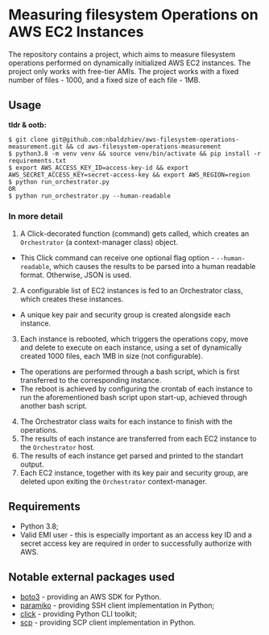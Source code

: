 # Measuring filesystem Operations on AWS EC2 Instances

The repository contains a project, which aims to measure filesystem operations performed on dynamically initialized AWS EC2 instances. The project 
only works with free-tier AMIs. The project works with a fixed number of files - 1000, and a fixed size of each file - 1MB.

## Usage

**tldr & ootb:**

```
$ git clone git@github.com:nbaldzhiev/aws-filesystem-operations-measurement.git && cd aws-filesystem-operations-measurement
$ python3.8 -m venv venv && source venv/bin/activate && pip install -r requirements.txt
$ export AWS_ACCESS_KEY_ID=access-key-id && export AWS_SECRET_ACCESS_KEY=secret-access-key && export AWS_REGION=region
$ python run_orchestrator.py
OR
$ python run_orchestrator.py --human-readable
```

### In more detail

1. A Click-decorated function (command) gets called, which creates an `Orchestrator` (a context-manager class) object.
  * This Click command can receive one optional flag option - `--human-readable`, which causes the results to be parsed into a human readable format. Otherwise, JSON is used.
2. A configurable list of EC2 instances is fed to an Orchestrator class, which creates these instances.
  * A unique key pair and security group is created alongside each instance.
3. Each instance is rebooted, which triggers the operations copy, move and delete to execute on each instance, using a set of dynamically created 1000 files, 
each 1MB in size (not configurable).
  * The operations are performed through a bash script, which is first transferred to the corresponding instance.
  * The reboot is achieved by configuring the crontab of each instance to run the aforementioned bash script upon start-up, achieved through another bash script.
4. The Orchestrator class waits for each instance to finish with the operations.
5. The results of each instance are transferred from each EC2 instance to the `Orchestrator` host.
6. The results of each instance get parsed and printed to the standart output.
7. Each EC2 instance, together with its key pair and security group, are deleted upon exiting the `Orchestrator` context-manager.

## Requirements

* Python 3.8;
* Valid EMI user - this is especially important as an access key ID and a secret access key are required in order to successfully authorize with AWS.

## Notable external packages used

* [boto3](https://github.com/boto/boto3) - providing an AWS SDK for Python.
* [paramiko](https://www.paramiko.org/) - providing SSH client implementation in Python;
* [click](https://github.com/pallets/click) - providing Python CLI toolkit;
* [scp](https://github.com/jbardin/scp.py) - providing SCP client implementation in Python.
